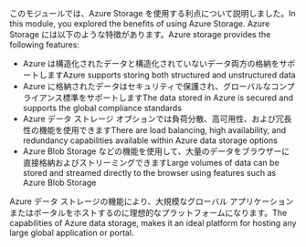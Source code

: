 <span data-ttu-id="b1ff5-101">このモジュールでは、Azure Storage を使用する利点について説明しました。</span><span class="sxs-lookup"><span data-stu-id="b1ff5-101">In this module, you explored the benefits of using Azure Storage.</span></span> <span data-ttu-id="b1ff5-102">Azure Storage には以下のような特徴があります。</span><span class="sxs-lookup"><span data-stu-id="b1ff5-102">Azure storage provides the following features:</span></span>

* <span data-ttu-id="b1ff5-103">Azure は構造化されたデータと構造化されていないデータ両方の格納をサポートします</span><span class="sxs-lookup"><span data-stu-id="b1ff5-103">Azure supports storing both structured and unstructured data</span></span>
* <span data-ttu-id="b1ff5-104">Azure に格納されたデータはセキュリティで保護され、グローバルなコンプライアンス標準をサポートします</span><span class="sxs-lookup"><span data-stu-id="b1ff5-104">The data stored in Azure is secured and supports the global compliance standards</span></span>
* <span data-ttu-id="b1ff5-105">Azure データ ストレージ オプションでは負荷分散、高可用性、および冗長性の機能を使用できます</span><span class="sxs-lookup"><span data-stu-id="b1ff5-105">There are load balancing, high availability, and redundancy capabilities available within Azure data storage options</span></span>
* <span data-ttu-id="b1ff5-106">Azure Blob Storage などの機能を使用して、大量のデータをブラウザーに直接格納およびストリーミングできます</span><span class="sxs-lookup"><span data-stu-id="b1ff5-106">Large volumes of data can be stored and streamed directly to the browser using features such as Azure Blob Storage</span></span>

<span data-ttu-id="b1ff5-107">Azure データ ストレージの機能により、大規模なグローバル アプリケーションまたはポータルをホストするのに理想的なプラットフォームになります。</span><span class="sxs-lookup"><span data-stu-id="b1ff5-107">The capabilities of Azure data storage, makes it an ideal platform for hosting any large global application or portal.</span></span>